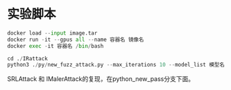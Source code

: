 # 实验脚本

```python
docker load --input image.tar 
docker run -it --gpus all --name 容器名 镜像名
docker exec -it 容器名 /bin/bash

cd ./IRattack
python3 ./py/new_fuzz_attack.py --max_iterations 10 --model_list 模型名

```

SRLAttack 和 IMalerAttack的复现，在python_new_pass分支下面。
